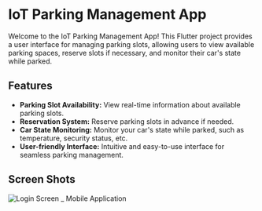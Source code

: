 # IoT Parking Management App

Welcome to the IoT Parking Management App! This Flutter project provides a user interface for managing parking slots, allowing users to view available parking spaces, reserve slots if necessary, and monitor their car's state while parked.

## Features

- **Parking Slot Availability:** View real-time information about available parking slots.
- **Reservation System:** Reserve parking slots in advance if needed.
- **Car State Monitoring:** Monitor your car's state while parked, such as temperature, security status, etc.
- **User-friendly Interface:** Intuitive and easy-to-use interface for seamless parking management.

## Screen Shots
![Login Screen _ Mobile Application]([[https://example.com/parking_management_app_screenshot.png](https://drive.google.com/file/d/1RHLUKKcVjlqXWyKbyZHEP2lUHE4c3SeV/view?usp=share_link)https://drive.google.com/file/d/1RHLUKKcVjlqXWyKbyZHEP2lUHE4c3SeV/view?usp=share_link](https://drive.google.com/file/d/1RHLUKKcVjlqXWyKbyZHEP2lUHE4c3SeV/view?usp=share_link)https://drive.google.com/file/d/1RHLUKKcVjlqXWyKbyZHEP2lUHE4c3SeV/view?usp=share_link)

